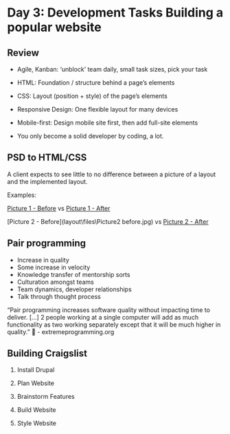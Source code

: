 # Day 3: Development Tasks Building a popular website

## Review

- Agile, Kanban: ‘unblock’ team daily, small task sizes, pick your task

- HTML: Foundation / structure behind a page’s elements

- CSS: Layout (position + style) of the page’s elements

- Responsive Design: One flexible layout for many devices

- Mobile-first: Design mobile site first, then add full-site elements

- You only become a solid developer by coding, a lot.

## PSD to HTML/CSS

A client expects to see little to no difference between a picture of a layout and the implemented layout.

Examples: 

[Picture 1 - Before](layout\files\mobilelayout.jpg) vs [Picture 1 - After](layout\files\mobilelayout.jpg)

[Picture 2 - Before](layout\files\Picture2 before.jpg) vs [Picture 2 - After](layout\files\fullsize-content.jpg)

## Pair programming

- Increase in quality
- Some increase in velocity
- Knowledge transfer of mentorship sorts
- Culturation amongst teams
- Team dynamics, developer relationships
- Talk through thought process

“Pair programming increases software quality without impacting time to deliver. […] 2 people working at a single computer will add as much functionality as two working separately except that it will be much higher in quality.” 				- extremeprogramming.org

## Building Craigslist

1. Install Drupal

2. Plan Website

3. Brainstorm Features

4. Build Website

5. Style Website
